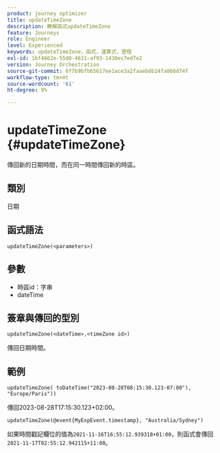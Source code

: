 ```yaml
---
product: journey optimizer
title: updateTimeZone
description: 瞭解函式updateTimeZone
feature: Journeys
role: Engineer
level: Experienced
keywords: updateTimeZone，函式，運算式，歷程
exl-id: 1bf4662e-55d0-4631-af93-1430ec7ed7e2
version: Journey Orchestration
source-git-commit: 6f7b9bfb65617ee1ace3a2faaebdb24fa068d74f
workflow-type: tm+mt
source-wordcount: '61'
ht-degree: 9%

---
```


# updateTimeZone {#updateTimeZone}

傳回新的日期時間，而在同一時間傳回新的時區。

## 類別

日期

## 函式語法

`updateTimeZone(<parameters>)`

## 參數

* 時區id：字串
* dateTime

## 簽章與傳回的型別

`updateTimeZone(<dateTime>,<timeZone id>)`

傳回日期時間。

## 範例

`updateTimeZone( toDateTime("2023-08-28T08:15:30.123-07:00"), "Europe/Paris"))`

傳回2023-08-28T17:15:30.123+02:00。

<!--`updateTimeZone( toDateTime("2019-08-28T08:15:30.123-07:00"), toTimeZone("Europe/Paris")))`
Returns "2019-08-28T17:15:30.123+02:00".-->

`updateTimeZone(@event{MyExpEvent.timestamp}, "Australia/Sydney")`

如果時間戳記欄位的值為`2021-11-16T16:55:12.939318+01:00`，則函式會傳回`2021-11-17T02:55:12.942115+11:00`。
